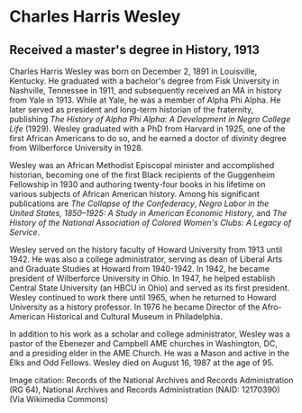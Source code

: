 # Charles Harris Wesley
## Received a master's degree in History, 1913
Charles Harris Wesley was born on December 2, 1891 in Louisville, Kentucky. He graduated with a bachelor's degree from Fisk University in Nashville, Tennessee in 1911, and subsequently received an MA in history from Yale in 1913. While at Yale, he was a member of Alpha Phi Alpha. He later served as president and long-term historian of the fraternity, publishing *The History of Alpha Phi Alpha: A Development in Negro College Life* (1929). Wesley graduated with a PhD from Harvard in 1925, one of the first African Americans to do so, and he earned a doctor of divinity degree from Wilberforce University in 1928. 

Wesley was an African Methodist Episcopal minister and accomplished historian, becoming one of the first Black recipients of the Guggenheim Fellowship in 1930 and authoring twenty-four books in his lifetime on various subjects of African American history. Among his significant publications are *The Collapse of the Confederacy*, *Negro Labor in the United States, 1850–1925: A Study in American Economic History*, and *The History of the National Association of Colored Women's Clubs: A Legacy of Service*. 

Wesley served on the history faculty of Howard University from 1913 until 1942. He was also a college administrator, serving as dean of Liberal Arts and Graduate Studies at Howard from 1940-1942. In 1942, he became president of Wilberforce University in Ohio. In 1947, he helped establish Central State University (an HBCU in Ohio) and served as its first president. Wesley continued to work there until 1965, when he returned to Howard University as a history professor. In 1976 he became Director of the Afro-American Historical and Cultural Museum in Philadelphia. 

In addition to his work as a scholar and college administrator, Wesley was a pastor of the Ebenezer and Campbell AME churches in Washington, DC, and a presiding elder in the AME Church. He was a Mason and active in the Elks and Odd Fellows. Wesley died on August 16, 1987 at the age of 95.

Image citation: Records of the National Archives and Records Administration (RG 64), National Archives and Records Administration (NAID: 12170390) (Via Wikimedia Commons)
